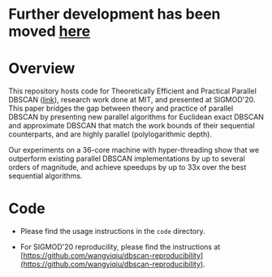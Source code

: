 # Further development has been moved [here](https://github.com/wangyiqiu/dbscan-python)

# Overview

This repository hosts code for Theoretically Efficient and Practical Parallel DBSCAN ([link](https://arxiv.org/abs/1912.06255)), research work done at MIT, and presented at SIGMOD'20. This paper bridges the gap between theory and practice of parallel DBSCAN by presenting new parallel algorithms for Euclidean exact DBSCAN and approximate DBSCAN that match the work bounds of their sequential counterparts, and are highly parallel (polylogarithmic depth).

Our experiments on a 36-core machine with hyper-threading show that we outperform existing parallel DBSCAN implementations by up to several orders of magnitude, and achieve speedups by up to 33x over the best sequential algorithms.

# Code

* Please find the usage instructions in the ``code`` directory.

* For SIGMOD'20 reproducility, please find the instructions at [https://github.com/wangyiqiu/dbscan-reproducibility](https://github.com/wangyiqiu/dbscan-reproducibility).

